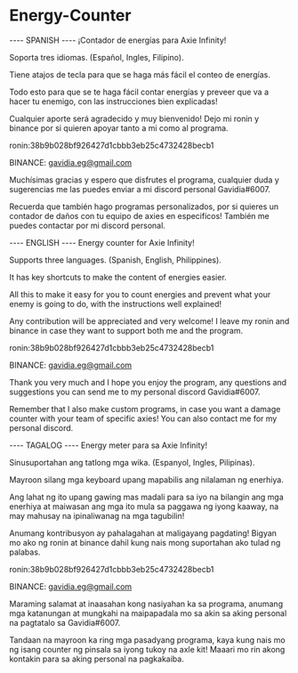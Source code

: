 # Energy-Counter

---- SPANISH ----
¡Contador de energías para Axie Infinity!

Soporta tres idiomas. (Español, Ingles, Filipino).

Tiene atajos de tecla para que se haga más fácil el conteo de energías.

Todo esto para que se te haga fácil contar energías y preveer que va a hacer tu enemigo, con las instrucciones bien explicadas!

Cualquier aporte será agradecido y muy bienvenido! Dejo mi ronin y binance por si quieren apoyar tanto a mi como al programa.

ronin:38b9b028bf926427d1cbbb3eb25c4732428becb1

BINANCE: gavidia.eg@gmail.com

Muchísimas gracias y espero que disfrutes el programa, cualquier duda y sugerencias me las puedes enviar a mi discord personal Gavidia#6007.

Recuerda que también hago programas personalizados, por si quieres un contador de daños con tu equipo de axies en especificos! También me puedes contactar
por mi discord personal.


---- ENGLISH ----
Energy counter for Axie Infinity!

Supports three languages. (Spanish, English, Philippines).

It has key shortcuts to make the content of energies easier.

All this to make it easy for you to count energies and prevent what your enemy is going to do, with the instructions well explained!

Any contribution will be appreciated and very welcome! I leave my ronin and binance in case they want to support both me and the program.

ronin:38b9b028bf926427d1cbbb3eb25c4732428becb1

BINANCE: gavidia.eg@gmail.com

Thank you very much and I hope you enjoy the program, any questions and suggestions you can send me to my personal discord Gavidia#6007.

Remember that I also make custom programs, in case you want a damage counter with your team of specific axies! You can also contact me for my personal discord.


---- TAGALOG ----
Energy meter para sa Axie Infinity!

Sinusuportahan ang tatlong mga wika. (Espanyol, Ingles, Pilipinas).

Mayroon silang mga keyboard upang mapabilis ang nilalaman ng enerhiya.

Ang lahat ng ito upang gawing mas madali para sa iyo na bilangin ang mga enerhiya at maiwasan ang mga ito mula sa paggawa ng iyong kaaway, na may mahusay na ipinaliwanag na mga tagubilin!

Anumang kontribusyon ay pahalagahan at maligayang pagdating! Bigyan mo ako ng ronin at binance dahil kung nais mong suportahan ako tulad ng palabas.

ronin:38b9b028bf926427d1cbbb3eb25c4732428becb1

BINANCE: gavidia.eg@gmail.com

Maraming salamat at inaasahan kong nasiyahan ka sa programa, anumang mga katanungan at mungkahi na maipapadala mo sa akin sa aking personal na pagtatalo sa Gavidia#6007.

Tandaan na mayroon ka ring mga pasadyang programa, kaya kung nais mo ng isang counter ng pinsala sa iyong tukoy na axle kit! Maaari mo rin akong kontakin para sa aking personal na pagkakaiba.
